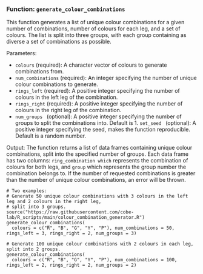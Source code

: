 
### Function:  `generate_colour_combinations`

This function generates a list of unique colour combinations for a given number of combinations, number of colours for each leg, 
and a set of colours. The list is split into three groups, with each group containing as diverse a set of combinations as possible.

Parameters:
-  `colours` (required): A character vector of colours to generate combinations from.
-  `num_combinations` (required): An integer specifying the number of unique colour combinations to generate.
- `rings_left` (required): A positive integer specifying the number of colours in the left leg of the combination.
- `rings_right` (required): A positive integer specifying the number of colours in the right leg of the combination.
- `num_groups ` (optional): A positive integer specifying the number of groups to split the combinations into. Default is 1.
 `set_seed ` (optional): A positive integer specifying the seed, makes the function reproducible. Default is a random number.
 
Output:
The function returns a list of data frames containing unique colour combinations, split into the specified number of groups. 
Each data frame has two columns:  `ring_combination which` represents the combination of colours for both legs, and  `group` which 
represents the group number the combination belongs to. If the number of requested combinations is greater than the number of 
unique colour combinations, an error will be thrown.

```
# Two examples:
# Generate 50 unique colour combinations with 3 colours in the left leg and 2 colours in the right leg,
# split into 3 groups.
source("https://raw.githubusercontent.com/cobe-lab/R_scripts/main/colour_combination_generator.R")
generate_colour_combinations(
  colours = c("R", "B", "G", "Y", "P"), num_combinations = 50, rings_left = 3, rings_right = 2, num_groups = 3)

# Generate 100 unique colour combinations with 2 colours in each leg, split into 2 groups.
generate_colour_combinations(
  colours = c("R", "B", "G", "Y", "P"), num_combinations = 100, rings_left = 2, rings_right = 2, num_groups = 2)

```

